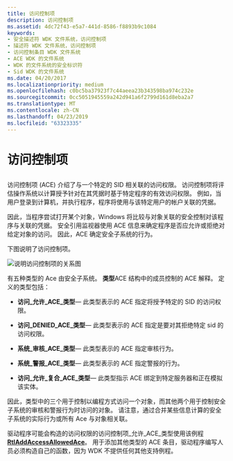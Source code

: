 ```yaml
---
title: 访问控制项
description: 访问控制项
ms.assetid: 4dc72f43-e5a7-441d-8586-f8893b9c1084
keywords:
- 安全描述符 WDK 文件系统，访问控制项
- 描述符 WDK 文件系统，访问控制项
- 访问控制条目 WDK 文件系统
- ACE WDK 的文件系统
- WDK 的文件系统的安全标识符
- Sid WDK 的文件系统
ms.date: 04/20/2017
ms.localizationpriority: medium
ms.openlocfilehash: c0bc5ba37923f7c44aeea23b343598ba974c232e
ms.sourcegitcommit: 0cc5051945559a242d941a6f2799d161d8eba2a7
ms.translationtype: MT
ms.contentlocale: zh-CN
ms.lasthandoff: 04/23/2019
ms.locfileid: "63323335"
---
```

# <a name="access-control-entry"></a>访问控制项


## <span id="ddk_access_control_entry_if"></span><span id="DDK_ACCESS_CONTROL_ENTRY_IF"></span>


访问控制项 (ACE) 介绍了与一个特定的 SID 相关联的访问权限。 访问控制项将评估操作系统以计算授予针对在其凭据时基于特定程序的有效访问权限。 例如，当用户登录到计算机，并执行程序，程序将使用与该特定用户的帐户关联的凭据。

因此，当程序尝试打开某个对象，Windows 将比较与对象关联的安全控制对该程序与关联的凭据。 安全引用监视器使用 ACE 信息来确定程序是否应允许或拒绝对给定对象的访问。 因此，ACE 确定安全子系统的行为。

下图说明了访问控制项。

![说明访问控制项的关系图](images/fssecurity-04.png)

有五种类型的 Ace 由安全子系统。 **类型**ACE 结构中的成员控制的 ACE 解释。 定义的类型包括：

-   **访问\_允许\_ACE\_类型**— 此类型表示的 ACE 指定将授予特定的 SID 的访问权限。

-   **访问\_DENIED\_ACE\_类型**— 此类型表示的 ACE 指定是要对其拒绝特定 sid 的访问权限。

-   **系统\_审核\_ACE\_类型**— 此类型表示的 ACE 指定审核行为。

-   **系统\_警报\_ACE\_类型**— 此类型表示的 ACE 指定警报的行为。

-   **访问\_允许\_复合\_ACE\_类型**— 此类型指示 ACE 绑定到特定服务器和正在模拟该实体。

因此，类型中的三个用于控制以编程方式访问一个对象，而其他两个用于控制安全子系统的审核和警报行为时访问的对象。 请注意，通过合并某些信息计算的安全子系统的实际行为或所有 Ace 与对象相关联。

驱动程序可能会构造的访问权限的访问控制项\_允许\_ACE\_类型使用该例程[ **RtlAddAccessAllowedAce**](https://msdn.microsoft.com/library/windows/hardware/ff552092)。 用于添加其他类型的 ACE 条目，驱动程序编写人员必须构造自己的函数，因为 WDK 不提供任何其他支持例程。

 

 





